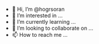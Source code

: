 - 👋 Hi, I’m @hogrsoran
- 👀 I’m interested in ...
- 🌱 I’m currently learning ...
- 💞️ I’m looking to collaborate on ...
- 📫 How to reach me ...

<!---
hogrsoran/hogrsoran is a ✨ special ✨ repository because its `README.md` (this file) appears on your GitHub profile.
You can click the Preview link to take a look at your changes.
--->
